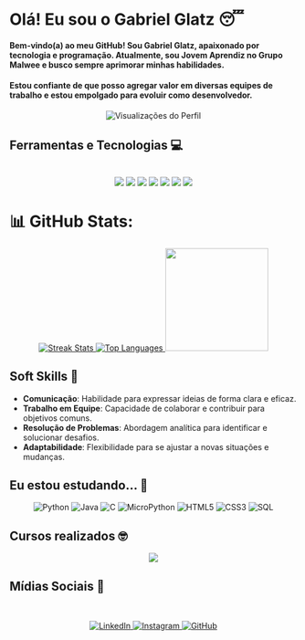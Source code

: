 # Olá! Eu sou o Gabriel Glatz 😴

<div>
  <h4>Bem-vindo(a) ao meu GitHub! Sou Gabriel Glatz, apaixonado por tecnologia e programação. Atualmente, sou Jovem Aprendiz no Grupo Malwee e busco sempre aprimorar minhas habilidades.</h4>
  <h4>Estou confiante de que posso agregar valor em diversas equipes de trabalho e estou empolgado para evoluir como desenvolvedor.</h4>
</div>

<!-- Contador de Visualizações -->
<div align="center">
  <img src="https://komarev.com/ghpvc/?username=glatztp&color=ff0000&label=Visitantes&style=flat-square" alt="Visualizações do Perfil"/>
</div>

## Ferramentas e Tecnologias 💻

<div style="display: inline_block" align="center"><br>
  <img src="https://img.shields.io/badge/python-3670A0?style=for-the-badge&logo=python&logoColor=ffdd54"/>
  <img src="https://img.shields.io/badge/HTML5-E34F26?style=for-the-badge&logo=html5&logoColor=white"/>
  <img src="https://img.shields.io/badge/CSS3-1572B6?style=for-the-badge&logo=css3&logoColor=white"/>
  <img src="https://img.shields.io/badge/javascript-%23323330.svg?style=for-the-badge&logo=javascript&logoColor=%23F7DF1E"/>
  <img src="https://img.shields.io/badge/MicroPython-2B2728?style=for-the-badge&logo=micropython&logoColor=white"/>
  <img src="https://img.shields.io/badge/C-00599C?style=for-the-badge&logo=c&logoColor=white"/>
  <img src="https://img.shields.io/badge/SQL-4479A1?style=for-the-badge&logo=mysql&logoColor=white"/>
</div>

# 📊 GitHub Stats:

<div align="center">
  <a href="https://github.com/glatztp">
    <img src="https://github-readme-streak-stats.herokuapp.com/?user=glatztp&theme=dark&hide_border=false" alt="Streak Stats"/>
    <img src="https://github-readme-stats.vercel.app/api/top-langs/?username=glatztp&theme=dark&hide_border=false&include_all_commits=true&count_private=true&layout=compact" alt="Top Languages"/>
    <img loading="lazy" height="180em" src="https://github-readme-stats.vercel.app/api?username=glatztp&show_icons=true&theme=dark&include_all_commits=true&count_private=true"/>
  </a>
</div>

## Soft Skills 🤝
- **Comunicação**: Habilidade para expressar ideias de forma clara e eficaz.
- **Trabalho em Equipe**: Capacidade de colaborar e contribuir para objetivos comuns.
- **Resolução de Problemas**: Abordagem analítica para identificar e solucionar desafios.
- **Adaptabilidade**: Flexibilidade para se ajustar a novas situações e mudanças.

## Eu estou estudando... 🧩

<div align="center">
  <p>
    <img src="https://img.shields.io/badge/python-3670A0?style=flat-square&logo=python&logoColor=white" alt="Python"/>
    <img src="https://img.shields.io/badge/java-E34F26?style=flat-square&logo=openjdk&logoColor=white" alt="Java"/>
    <img src="https://img.shields.io/badge/c-00599C?style=flat-square&logo=c&logoColor=white" alt="C"/>
    <img src="https://img.shields.io/badge/micropython-2B2728?style=flat-square&logo=micropython&logoColor=white" alt="MicroPython"/>
    <img src="https://img.shields.io/badge/html5-E34F26?style=flat-square&logo=html5&logoColor=white" alt="HTML5"/>
    <img src="https://img.shields.io/badge/css3-1572B6?style=flat-square&logo=css3&logoColor=white" alt="CSS3"/>
    <img src="https://img.shields.io/badge/sql-4479A1?style=flat-square&logo=mysql&logoColor=white" alt="SQL"/>
  </p>
</div>

## Cursos realizados 🤓

<p align="center">
  <a href="https://education.oracle.com/database-foundations/">
    <img src="https://img.shields.io/badge/-Database%20Foundations%20-%23F80000?style=for-the-badge&logo=oracle&logoColor=white"/>
  </a>
  <br>
</p>

## Mídias Sociais 📱
<br>

<p align="center">
  <a href="https://www.linkedin.com/in/gabriel-glatz/" target="_blank">
    <img src="https://img.shields.io/badge/LinkedIn-%230077B5.svg?logo=linkedin&logoColor=white" alt="LinkedIn">
  </a>
  <a href="https://www.instagram.com/glatz.tp/" target="_blank">
    <img src="https://img.shields.io/badge/Instagram-%23E4405F.svg?logo=Instagram&logoColor=white" alt="Instagram">
  </a>
  <a href="https://github.com/glatztp" target="_blank">
    <img src="https://img.shields.io/badge/GitHub-%23121011.svg?logo=github&logoColor=white" alt="GitHub">
  </a>
</p>
